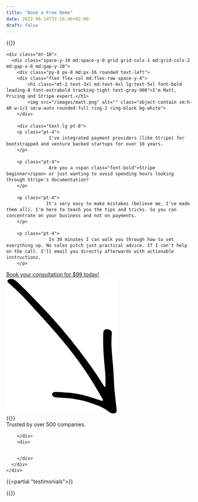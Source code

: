 ```yaml
---
title: "Book a Free Demo"
date: 2022-06-14T15:16:46+02:00
draft: false
---
```


{{<rawhtml>}}
    <div class="py-12 bg-gray-100">
        <div class="max-w-7xl mx-auto px-4 sm:px-6 lg:px-8 text-center">
            

    <div class="mt-10">
      <div class="space-y-10 md:space-y-0 grid grid-cols-1 md:grid-cols-2 md:gap-x-8 md:gap-y-10">
        <div class="py-8 px-8 md:px-16 rounded text-left">
        <div class="flex flex-col md:flex-row space-y-4">
            <h1 class="mt-2 text-3xl md:text-4xl lg:text-5xl font-bold leading-8 font-extrabold tracking-tight text-gray-900">I'm Matt, Pricing and Stripe expert.</h1>
            <img src="/images/matt.png" alt="" class="object-contain sm:h-40 w-1/2 sm:w-auto rounded-full ring-2 ring-black bg-white">
        </div>

        <div class="text-lg pt-8">
        <p class="pt-4">
                    I've integrated payment providers (like Stripe) for bootstrapped and venture backed startups for over 10 years.
        </p>

        <p class="pt-4">
                    Are you a <span class="font-bold">Stripe beginner</span> or just wanting to avoid spending hours looking through Stripe's documentation?
        </p>

        <p class="pt-4">
                   It's very easy to make mistakes (believe me, I've made them all). I'm here to teach you the tips and tricks. So you can concentrate on your business and not on payments.
        </p>        

        <p class="pt-4">
                    In 30 minutes I can walk you through how to set everything up. No sales pitch just practical advice. If I can't help on the call. I'll email you directly afterwards with actionable instructions.
        </p>
        
<div class="pt-8">
            <div class="flex">
            <a href="https://app.cal.com/pricewell/consult-30/" class="underline">Book your consultation for <span class="font-bold">$99</span> today!</a>
            <img src="/images/arrow.png" alt="" class="w-8 m-auto pt-4 flip relative bottom-4 hidden md:visible"/>
            </div>
            <div class="pt-4 flex items-center">
            {{<partial "testimonial-avatars">}}
            </div>
            <div>
            Trusted by over 500 companies.
            </div>
            </div>
        </div>


        </div>
        <div> 
<!-- Cal inline embed code begins -->
<div style="width:100%;height:100%;overflow:scroll" id="my-cal-inline"></div>
<script type="text/javascript">
  (function (C, A, L) { let p = function (a, ar) { a.q.push(ar); }; let d = C.document; C.Cal = C.Cal || function () { let cal = C.Cal; let ar = arguments; if (!cal.loaded) { cal.ns = {}; cal.q = cal.q || []; d.head.appendChild(d.createElement("script")).src = A; cal.loaded = true; } if (ar[0] === L) { const api = function () { p(api, arguments); }; const namespace = ar[1]; api.q = api.q || []; if(typeof namespace === "string"){cal.ns[namespace] = cal.ns[namespace] || api;p(cal.ns[namespace], ar);p(cal, ["initNamespace", namespace]);} else p(cal, ar); return;} p(cal, ar); }; })(window, "https://app.cal.com/embed/embed.js", "init");
Cal("init", "consult-30", {origin:"https://cal.com"});

  Cal.ns["consult-30"]("inline", {
    elementOrSelector:"#my-cal-inline",
    config: {"layout":"month_view"},
    calLink: "pricewell/consult-30",
  });

  Cal.ns["consult-30"]("ui", {"hideEventTypeDetails":true,"layout":"month_view"});
  </script>
  <!-- Cal inline embed code ends -->
        </div>
      </div>
    </div>
  </div>
</div>

{{<partial "testimonials">}}

{{</rawhtml>}}